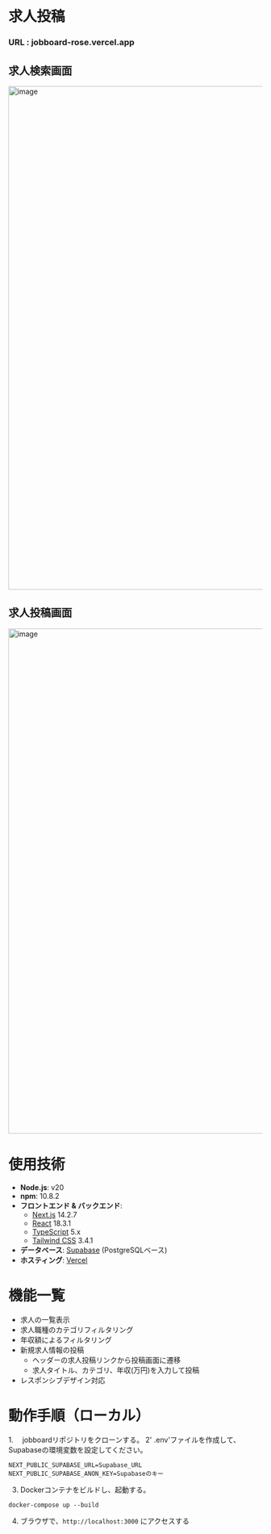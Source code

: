 # 求人投稿
### URL : jobboard-rose.vercel.app

## 求人検索画面
<img width="998" alt="image" src="https://github.com/user-attachments/assets/16265f81-99eb-4750-8536-5837c00926c6">

## 求人投稿画面
<img width="1001" alt="image" src="https://github.com/user-attachments/assets/97da9d89-31cb-4cc3-b042-ede950316672">

# 使用技術

- **Node.js**: v20
- **npm**: 10.8.2
- **フロントエンド & バックエンド**:
  - [Next.js](https://nextjs.org/) 14.2.7
  - [React](https://reactjs.org/) 18.3.1
  - [TypeScript](https://www.typescriptlang.org/) 5.x
  - [Tailwind CSS](https://tailwindcss.com/) 3.4.1
- **データベース**: [Supabase](https://supabase.com/) (PostgreSQLベース)
- **ホスティング**: [Vercel](https://vercel.com/)

# 機能一覧
- 求人の一覧表示
- 求人職種のカテゴリフィルタリング
- 年収額によるフィルタリング
- 新規求人情報の投稿
  - ヘッダーの求人投稿リンクから投稿画面に遷移
  - 求人タイトル、カテゴリ、年収(万円)を入力して投稿
- レスポンシブデザイン対応

# 動作手順（ローカル）

1.　 jobboardリポジトリをクローンする。
2'  .env'ファイルを作成して、Supabaseの環境変数を設定してください。
```.env
NEXT_PUBLIC_SUPABASE_URL=Supabase_URL
NEXT_PUBLIC_SUPABASE_ANON_KEY=Supabaseのキー
```
3. Dockerコンテナをビルドし、起動する。
```
docker-compose up --build
```
4. ブラウザで、`http://localhost:3000` にアクセスする
